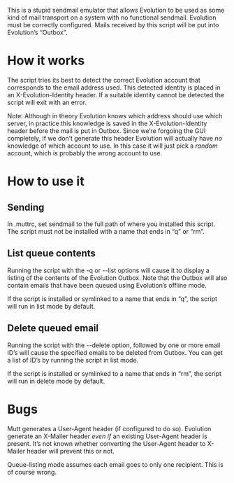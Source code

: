 This is a stupid sendmail emulator that allows Evolution to be used as some kind of mail transport on a system with no functional sendmail.
Evolution must be correctly configured.
Mails received by this script will be put into Evolution’s “Outbox”.

How it works
============

The script tries its best to detect the correct Evolution account that corresponds to the email address used.
This detected identity is placed in an X-Evolution-Identity header.
If a suitable identity cannot be detected the script will exit with an error.

Note:
Although in theory Evolution knows which address should use which server,
in practice this knowledge is saved in the X-Evolution-Identity header before the mail is put in Outbox.
Since we’re forgoing the GUI completely,
if we don’t generate this header Evolution will actually have *no* knowledge of which account to use.
In this case it will just pick a *random* account,
which is probably the wrong account to use.


How to use it
=============

Sending
-------

In .muttrc, set sendmail to the full path of where you installed this script.
The script must not be installed with a name that ends in “q” or “rm”.

List queue contents
-------------------

Running the script with the -q or --list options will cause it to display a listing of the contents of the Evolution Outbox.
Note that the Outbox will also contain emails that have been queued using Evolution’s offline mode.

If the script is installed or symlinked to a name that ends in “q”, the script will run in list mode by default.

Delete queued email
-------------------

Running the script with the --delete option, followed by one or more email ID’s will cause the specified emails to be deleted from Outbox.
You can get a list of ID’s by running the script in list mode.

If the script is installed or symlinked to a name that ends in “rm”, the script will run in delete mode by default.


Bugs
====

Mutt generates a User-Agent header (if configured to do so).
Evolution generate an X-Mailer header *even if* an existing User-Agent header is present.
It’s not known whether converting the User-Agent header to X-Mailer header will prevent this or not.

Queue-listing mode assumes each email goes to only one recipient.
This is of course wrong.
